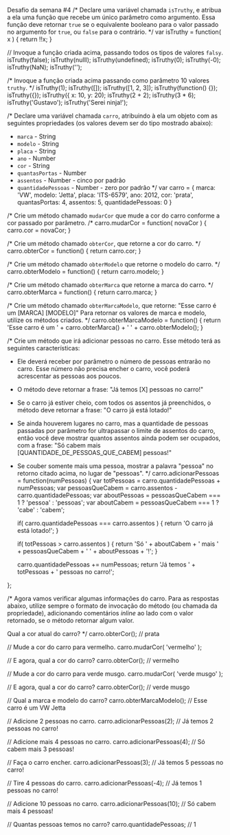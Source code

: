 Desafio da semana #4
/*
Declare uma variável chamada `isTruthy`, e atribua a ela uma função que recebe
um único parâmetro como argumento. Essa função deve retornar `true` se o
equivalente booleano para o valor passado no argumento for `true`, ou `false`
para o contrário.
*/
var isTruthy = function( x ) {
    return !!x;
}

// Invoque a função criada acima, passando todos os tipos de valores `falsy`.
isTruthy(false);
isTruthy(nulll);
isTruthy(undefined);
isTruthy(0);
isTruthy(-0);
isTruthy(NaN);
isTruthy('');

/*
Invoque a função criada acima passando como parâmetro 10 valores `truthy`.
*/
isTruthy(1);
isTruthy([]);
isTruthy([1, 2, 3]);
isTruthy(function() {});
isTruthy({});
isTruthy({ x: 10, y: 20);
isTruthy(2 + 2);
isTruthy(3 * 6);
isTruthy('Gustavo');
isTruthy('Serei ninja!');

/*
Declare uma variável chamada `carro`, atribuindo à ela um objeto com as
seguintes propriedades (os valores devem ser do tipo mostrado abaixo):
- `marca` - String
- `modelo` - String
- `placa` - String
- `ano` - Number
- `cor` - String
- `quantasPortas` - Number
- `assentos` - Number - cinco por padrão
- `quantidadePessoas` - Number - zero por padrão
*/
var carro = {
    marca: 'VW',
    modelo: 'Jetta',
    placa: 'ITS-6579',
    ano: 2012,
    cor: 'prata',
    quantasPortas: 4,
    assentos: 5,
    quantidadePessoas: 0
}

/*
Crie um método chamado `mudarCor` que mude a cor do carro conforme a cor
passado por parâmetro.
/*
carro.mudarCor = function( novaCor ) {
    carro.cor = novaCor;
}

/*
Crie um método chamado `obterCor`, que retorne a cor do carro.
*/
carro.obterCor = function() {
    return carro.cor;
}

/*
Crie um método chamado `obterModelo` que retorne o modelo do carro.
*/
carro.obterModelo = function() {
    return carro.modelo;
}

/*
Crie um método chamado `obterMarca` que retorne a marca do carro.
*/
carro.obterMarca = function() {
    return carro.marca;
}

/*
Crie um método chamado `obterMarcaModelo`, que retorne:
"Esse carro é um [MARCA] [MODELO]"
Para retornar os valores de marca e modelo, utilize os métodos criados.
*/
carro.obterMarcaModelo = function() {
    return 'Esse carro é um ' + carro.obterMarca() + ' ' + carro.obterModelo();
}

/*
Crie um método que irá adicionar pessoas no carro. Esse método terá as
seguintes características:
- Ele deverá receber por parâmetro o número de pessoas entrarão no carro. Esse
número não precisa encher o carro, você poderá acrescentar as pessoas aos
poucos.
- O método deve retornar a frase: "Já temos [X] pessoas no carro!"
- Se o carro já estiver cheio, com todos os assentos já preenchidos, o método
deve retornar a frase: "O carro já está lotado!"
- Se ainda houverem lugares no carro, mas a quantidade de pessoas passadas por
parâmetro for ultrapassar o limite de assentos do carro, então você deve
mostrar quantos assentos ainda podem ser ocupados, com a frase:
"Só cabem mais [QUANTIDADE_DE_PESSOAS_QUE_CABEM] pessoas!"
- Se couber somente mais uma pessoa, mostrar a palavra "pessoa" no retorno
citado acima, no lugar de "pessoas".
*/
carro.adicionarPessoas = function(numPessoas) {
	var totPessoas = carro.quantidadePessoas + numPessoas;
	var pessoasQueCabem = carro.assentos - carro.quantidadePessoas;
	var aboutPessoas = pessoasQueCabem === 1 ? 'pessoa' : 'pessoas';
	var aboutCabem = pessoasQueCabem === 1 ? 'cabe' : 'cabem';

	if( carro.quantidadePessoas === carro.assentos ) {
		return 'O carro já está lotado!';
	}
	
	if( totPessoas > carro.assentos ) {
		return 'Só ' + aboutCabem + ' mais ' + pessoasQueCabem + ' ' + aboutPessoas + '!';
	}
	
	carro.quantidadePessoas += numPessoas;
	return 'Já temos ' + totPessoas + ' pessoas no carro!';

};

/*
Agora vamos verificar algumas informações do carro. Para as respostas abaixo,
utilize sempre o formato de invocação do método (ou chamada da propriedade),
adicionando comentários _inline_ ao lado com o valor retornado, se o método
retornar algum valor.

Qual a cor atual do carro?
*/
carro.obterCor();   // prata

// Mude a cor do carro para vermelho.
carro.mudarCor( 'vermelho' );

// E agora, qual a cor do carro?
carro.obterCor();   // vermelho

// Mude a cor do carro para verde musgo.
carro.mudarCor( 'verde musgo' );

// E agora, qual a cor do carro?
carro.obterCor();   // verde musgo

// Qual a marca e modelo do carro?
carro.obterMarcaModelo();   // Esse carro é um VW Jetta

// Adicione 2 pessoas no carro.
carro.adicionarPessoas(2);    // Já temos 2 pessoas no carro!

// Adicione mais 4 pessoas no carro.
carro.adicionarPessoas(4);    // Só cabem mais 3 pessoas!

// Faça o carro encher.
carro.adicionarPessoas(3);    // Já temos 5 pessoas no carro!

// Tire 4 pessoas do carro.
carro.adicionarPessoas(-4);   // Já temos 1 pessoas no carro!

// Adicione 10 pessoas no carro.
carro.adicionarPessoas(10);   // Só cabem mais 4 pessoas!

// Quantas pessoas temos no carro?
carro.quantidadePessoas;    // 1